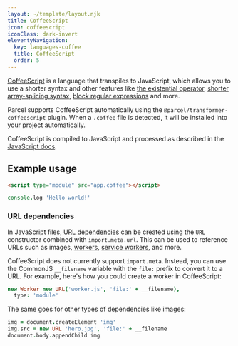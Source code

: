 ```yaml
---
layout: ~/template/layout.njk
title: CoffeeScript
icon: coffeescript
iconClass: dark-invert
eleventyNavigation:
  key: languages-coffee
  title: CoffeeScript
  order: 5
---
```


[CoffeeScript](https://coffeescript.org) is a language that transpiles to JavaScript, which allows you to use a shorter syntax and other features like [the existential operator](https://coffeescript.org/#existential-operator), [shorter array-splicing syntax](https://coffeescript.org/#slices), [block regular expressions](https://coffeescript.org/#regexes) and more.

Parcel supports CoffeeScript automatically using the `@parcel/transformer-coffeescript` plugin. When a `.coffee` file is detected, it will be installed into your project automatically.

CoffeeScript is compiled to JavaScript and processed as described in the [JavaScript docs](/languages/javascript.md).

## Example usage

<sample>
<sample-file name="index.html">

```html
<script type="module" src="app.coffee"></script>
```

</sample-file>
<sample-file name="app.coffee">

```coffeescript
console.log 'Hello world!'
```

</sample-file>
</sample>

### URL dependencies

In JavaScript files, [URL dependencies](/languages/javascript.md#url-dependencies) can be created using the `URL` constructor combined with `import.meta.url`. This can be used to reference URLs such as images, [workers](/languages/javascript.md#workers), [service workers](/languages/javascript.md#service-workers), and more.

CoffeeScript does not currently support `import.meta`. Instead, you can use the CommonJS `__filename` variable with the `file:` prefix to convert it to a URL. For example, here's how you could create a worker in CoffeeScript:

```coffeescript
new Worker new URL('worker.js', 'file:' + __filename),
  type: 'module'
```

The same goes for other types of dependencies like images:

```coffeescript
img = document.createElement 'img'
img.src = new URL 'hero.jpg', 'file:' + __filename
document.body.appendChild img
```

